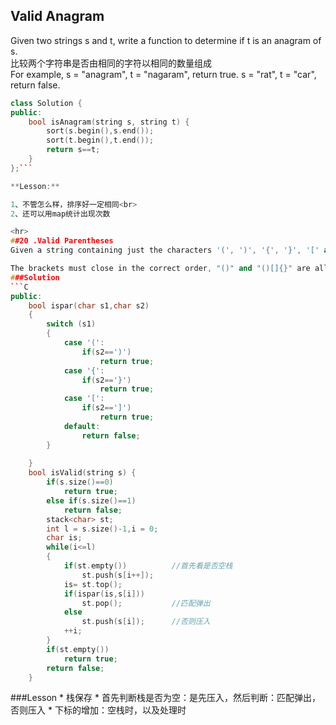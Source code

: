 
## Valid Anagram

Given two strings s and t, write a function to determine if t is an anagram of s.
<br>
比较两个字符串是否由相同的字符以相同的数量组成<br>
For example,
s = "anagram", t = "nagaram", return true.
s = "rat", t = "car", return false. 


```C++
class Solution {
public:
    bool isAnagram(string s, string t) {
        sort(s.begin(),s.end());
        sort(t.begin(),t.end());
        return s==t;
    }
};```

**Lesson:**

1、不管怎么样，排序好一定相同<br>
2、还可以用map统计出现次数  

<hr>
##20 .Valid Parentheses   
Given a string containing just the characters '(', ')', '{', '}', '[' and ']', determine if the input string is valid.

The brackets must close in the correct order, "()" and "()[]{}" are all valid but "(]" and "([)]" are not.
###Solution
```C
public:
    bool ispar(char s1,char s2)
    {
        switch (s1)
        {
            case '(':
                if(s2==')')
                    return true;
            case '{':
                if(s2=='}')
                    return true;
            case '[':
                if(s2==']')
                    return true;
            default:
                return false;
        }
            
    }
    bool isValid(string s) {
        if(s.size()==0)
            return true;
        else if(s.size()==1)
            return false;
        stack<char> st;
        int l = s.size()-1,i = 0;
        char is;
        while(i<=l)
        {
            if(st.empty())          //首先看是否空栈
                st.push(s[i++]);
            is= st.top();
            if(ispar(is,s[i]))
                st.pop();           //匹配弹出
            else
                st.push(s[i]);      //否则压入
            ++i;
        }
        if(st.empty())
            return true;
        return false;
    }
```
###Lesson
* 
栈保存
* 
首先判断栈是否为空：是先压入，然后判断：匹配弹出，否则压入
* 
下标的增加：空栈时，以及处理时